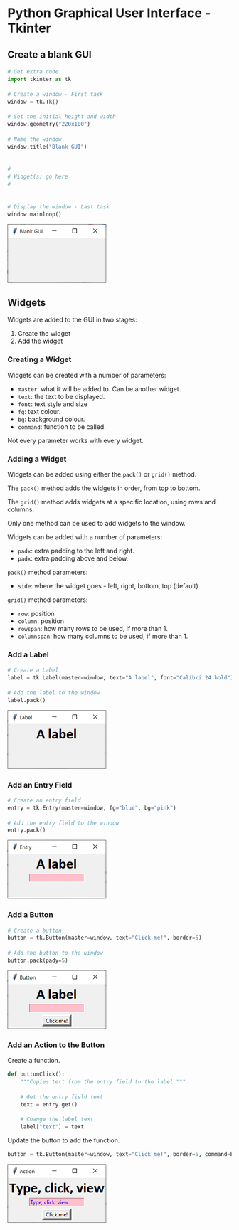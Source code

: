 # Python Graphical User Interface - Tkinter


## Create a blank GUI

``` python
# Get extra code
import tkinter as tk

# Create a window - First task
window = tk.Tk()

# Set the initial height and width
window.geometry("220x100")

# Name the window
window.title("Blank GUI")


#
# Widget(s) go here
#


# Display the window - Last task
window.mainloop()
```

![Blank GUI](assets/blank.png "Blank GUI")


## Widgets

Widgets are added to the GUI in two stages:

1. Create the widget
2. Add the widget

### Creating a Widget

Widgets can be created with a number of parameters:

* `master`: what it will be added to.  Can be another widget.
* `text`: the text to be displayed.
* `font`: text style and size
* `fg`: text colour.
* `bg`: background colour.
* `command`: function to be called.

Not every parameter works with every widget.


### Adding a Widget

Widgets can be added using either the `pack()` or `grid()` method.

The `pack()` method adds the widgets in order, from top to bottom.

The `grid()` method adds widgets at a specific location, using rows and columns.

Only one method can be used to add widgets to the window.

Widgets can be added with a number of parameters:

* `padx`: extra padding to the left and right.
* `padx`: extra padding above and below.

`pack()` method parameters:

* `side`: where the widget goes - left, right, bottom, top (default)

`grid()` method parameters:

* `row`: position
* `column`: position
* `rowspan`: how many rows to be used, if more than 1.
* `columnspan`: how many columns to be used, if more than 1.

### Add a Label

``` python
# Create a Label
label = tk.Label(master=window, text="A label", font="Calibri 24 bold")

# Add the label to the window
label.pack()
```

![Label](assets/label.png "GUI with a label")


### Add an Entry Field

``` python
# Create an entry field
entry = tk.Entry(master=window, fg="blue", bg="pink")

# Add the entry field to the window 
entry.pack()
```

![Label](assets/entry.png "GUI with entry field")

### Add a Button

``` python
# Create a button
button = tk.Button(master=window, text="Click me!", border=5)

# Add the button to the window 
button.pack(pady=5)
```

![Label](assets/button.png "GUI with a button")

### Add an Action to the Button

Create a function.

``` python
def buttonClick():
    """Copies text from the entry field to the label."""
    
    # Get the entry field text
    text = entry.get()
    
    # Change the label text
    label["text"] = text
```

Update the button to add the function.

``` python
button = tk.Button(master=window, text="Click me!", border=5, command=buttonClick)
```

![Label](assets/action.png "GUI with an action")
